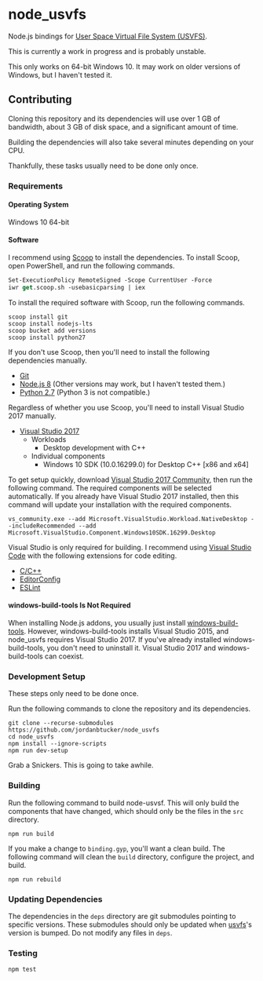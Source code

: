 # node_usvfs
Node.js bindings for [User Space Virtual File System (USVFS)](https://github.com/modorganizer2/usvfs).

This is currently a work in progress and is probably unstable.

This only works on 64-bit Windows 10. It may work on older versions of Windows,
but I haven't tested it.

## Contributing
Cloning this repository and its dependencies will use over 1 GB of bandwidth,
about 3 GB of disk space, and a significant amount of time.

Building the dependencies will also take several minutes depending on your CPU.

Thankfully, these tasks usually need to be done only once.

### Requirements

#### Operating System
Windows 10 64-bit

#### Software
I recommend using [Scoop](https://scoop.sh/) to install the dependencies. To
install Scoop, open PowerShell, and run the following commands.

```ps
Set-ExecutionPolicy RemoteSigned -Scope CurrentUser -Force
iwr get.scoop.sh -usebasicparsing | iex
```

To install the required software with Scoop, run the following commands.

```
scoop install git
scoop install nodejs-lts
scoop bucket add versions
scoop install python27
```

If you don't use Scoop, then you'll need to install the following dependencies
manually.

- [Git](https://git-scm.com/)
- [Node.js 8](https://nodejs.org/en/) (Other versions may work, but I haven't
  tested them.)
- [Python 2.7](https://www.python.org/) (Python 3 is not compatible.)

Regardless of whether you use Scoop, you'll need to install Visual Studio 2017
manually.

- [Visual Studio 2017](https://visualstudio.microsoft.com/vs/)
  - Workloads
    - Desktop development with C++
  - Individual components
    - Windows 10 SDK (10.0.16299.0) for Desktop C++ [x86 and x64]

To get setup quickly, download [Visual Studio 2017
Community](https://visualstudio.microsoft.com/thank-you-downloading-visual-studio/?sku=Community&rel=15),
then run the following command. The required components will be selected
automatically. If you already have Visual Studio 2017 installed, then this
command will update your installation with the required components.

```
vs_community.exe --add Microsoft.VisualStudio.Workload.NativeDesktop --includeRecommended --add Microsoft.VisualStudio.Component.Windows10SDK.16299.Desktop
```

Visual Studio is only required for building. I recommend using [Visual Studio
Code](https://code.visualstudio.com/) with the following extensions for code
editing.
- [C/C++](https://marketplace.visualstudio.com/items?itemName=ms-vscode.cpptools)
- [EditorConfig](https://marketplace.visualstudio.com/items?itemName=EditorConfig.EditorConfig)
- [ESLint](https://marketplace.visualstudio.com/items?itemName=dbaeumer.vscode-eslint)

#### windows-build-tools Is Not Required
When installing Node.js addons, you usually just install
[windows-build-tools](https://www.npmjs.com/package/windows-build-tools).
However, windows-build-tools installs Visual Studio 2015, and node_usvfs
requires Visual Studio 2017. If you've already installed windows-build-tools,
you don't need to uninstall it. Visual Studio 2017 and windows-build-tools can
coexist.

### Development Setup
These steps only need to be done once.

Run the following commands to clone the repository and its dependencies.

```
git clone --recurse-submodules https://github.com/jordanbtucker/node_usvfs
cd node_usvfs
npm install --ignore-scripts
npm run dev-setup
```

Grab a Snickers. This is going to take awhile.

### Building
Run the following command to build node-usvsf. This will only build the
components that have changed, which should only be the files in the `src`
directory.

```
npm run build
```

If you make a change to `binding.gyp`, you'll want a clean build. The following
command will clean the `build` directory, configure the project, and build.

```
npm run rebuild
```

### Updating Dependencies
The dependencies in the `deps` directory are git submodules pointing to specific
versions. These submodules should only be updated when
[usvfs](https://github.com/modorganizer2/usvfs)'s version is bumped. Do not
modify any files in `deps`.

### Testing
```
npm test
```
